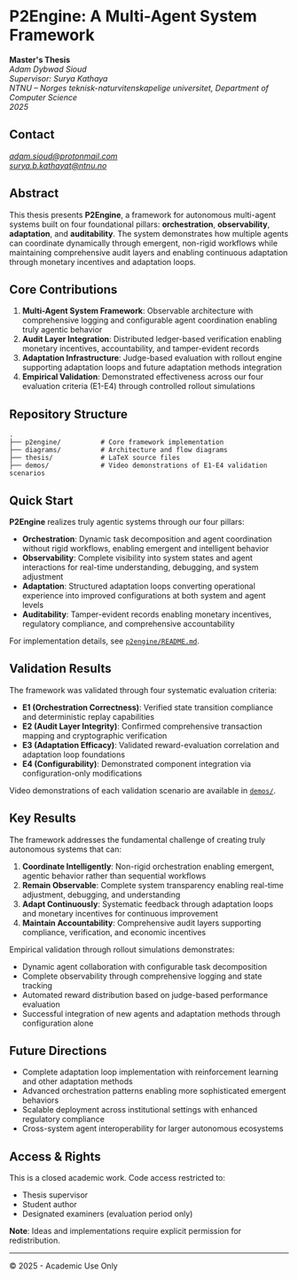 # P2Engine: A Multi-Agent System Framework

**Master's Thesis**  
*Adam Dybwad Sioud*  
*Supervisor: Surya Kathaya*  
*NTNU – Norges teknisk-naturvitenskapelige universitet, Department of Computer Science*   
*2025*

## Contact
*adam.sioud@protonmail.com*  
*surya.b.kathayat@ntnu.no*  

## Abstract

This thesis presents **P2Engine**, a framework for autonomous multi-agent systems built on four foundational pillars: **orchestration**, **observability**, **adaptation**, and **auditability**. The system demonstrates how multiple agents can coordinate dynamically through emergent, non-rigid workflows while maintaining comprehensive audit layers and enabling continuous adaptation through monetary incentives and adaptation loops.

## Core Contributions

1. **Multi-Agent System Framework**: Observable architecture with comprehensive logging and configurable agent coordination enabling truly agentic behavior
2. **Audit Layer Integration**: Distributed ledger-based verification enabling monetary incentives, accountability, and tamper-evident records
3. **Adaptation Infrastructure**: Judge-based evaluation with rollout engine supporting adaptation loops and future adaptation methods integration
4. **Empirical Validation**: Demonstrated effectiveness across our four evaluation criteria (E1-E4) through controlled rollout simulations

## Repository Structure

```
.
├── p2engine/          # Core framework implementation
├── diagrams/          # Architecture and flow diagrams  
├── thesis/            # LaTeX source files
├── demos/             # Video demonstrations of E1-E4 validation scenarios
```

## Quick Start

**P2Engine** realizes truly agentic systems through our four pillars:

- **Orchestration**: Dynamic task decomposition and agent coordination without rigid workflows, enabling emergent and intelligent behavior
- **Observability**: Complete visibility into system states and agent interactions for real-time understanding, debugging, and system adjustment
- **Adaptation**: Structured adaptation loops converting operational experience into improved configurations at both system and agent levels
- **Auditability**: Tamper-evident records enabling monetary incentives, regulatory compliance, and comprehensive accountability

For implementation details, see [`p2engine/README.md`](p2engine/README.md).

## Validation Results

The framework was validated through four systematic evaluation criteria:

- **E1 (Orchestration Correctness)**: Verified state transition compliance and deterministic replay capabilities
- **E2 (Audit Layer Integrity)**: Confirmed comprehensive transaction mapping and cryptographic verification  
- **E3 (Adaptation Efficacy)**: Validated reward-evaluation correlation and adaptation loop foundations
- **E4 (Configurability)**: Demonstrated component integration via configuration-only modifications

Video demonstrations of each validation scenario are available in [`demos/`](demos/).

## Key Results

The framework addresses the fundamental challenge of creating truly autonomous systems that can:

1. **Coordinate Intelligently**: Non-rigid orchestration enabling emergent, agentic behavior rather than sequential workflows
2. **Remain Observable**: Complete system transparency enabling real-time adjustment, debugging, and understanding
3. **Adapt Continuously**: Systematic feedback through adaptation loops and monetary incentives for continuous improvement
4. **Maintain Accountability**: Comprehensive audit layers supporting compliance, verification, and economic incentives

Empirical validation through rollout simulations demonstrates:
- Dynamic agent collaboration with configurable task decomposition
- Complete observability through comprehensive logging and state tracking
- Automated reward distribution based on judge-based performance evaluation
- Successful integration of new agents and adaptation methods through configuration alone

## Future Directions

- Complete adaptation loop implementation with reinforcement learning and other adaptation methods
- Advanced orchestration patterns enabling more sophisticated emergent behaviors
- Scalable deployment across institutional settings with enhanced regulatory compliance
- Cross-system agent interoperability for larger autonomous ecosystems

## Access & Rights

This is a closed academic work. Code access restricted to:
- Thesis supervisor
- Student author  
- Designated examiners (evaluation period only)

**Note**: Ideas and implementations require explicit permission for redistribution.

---

© 2025 - Academic Use Only

